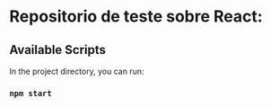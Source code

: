 # Repositorio de teste sobre React:



## Available Scripts

In the project directory, you can run:

### `npm start`
